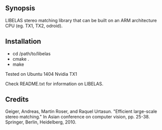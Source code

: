 ## Synopsis

LIBELAS stereo matching library that can be built on an ARM architecture CPU (eg. TX1, TX2, odroid). 

## Installation

- cd /path/to/libelas
- cmake .
- make

Tested on Ubuntu 1404 Nvidia TX1

Check README.txt for information on LIBELAS.

## Credits
Geiger, Andreas, Martin Roser, and Raquel Urtasun. "Efficient large-scale stereo matching." In Asian conference on computer vision, pp. 25-38. Springer, Berlin, Heidelberg, 2010.


